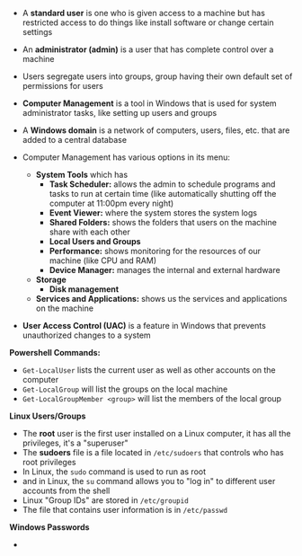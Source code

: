
* A __standard user__ is one who is given access to a machine but has restricted access to do things like install software or change certain settings
* An __administrator (admin)__ is a user that has complete control over a machine
* Users segregate users into groups, group having their own default set of permissions for users
* __Computer Management__ is a tool in Windows that is used for system administrator tasks, like setting up users and groups
* A __Windows domain__ is a network of computers, users, files, etc. that are added to a central database

* Computer Management has various options in its menu:
    * __System Tools__ which has
        * __Task Scheduler:__ allows the admin to schedule programs and tasks to run at certain time (like automatically shutting off the computer at 11:00pm every night)
        * __Event Viewer:__ where the system stores the system logs
        * __Shared Folders:__ shows the folders that users on the machine share with each other
        * __Local Users and Groups__
        * __Performance:__ shows monitoring for the resources of our machine (like CPU and RAM)
        * __Device Manager:__ manages the internal and external hardware
    * __Storage__
        * __Disk management__
    * __Services and Applications:__ shows us the services and applications on the machine
    
* __User Access Control (UAC)__ is a feature in Windows that prevents unauthorized changes to a system

__Powershell Commands:__

* `Get-LocalUser` lists the current user as well as other accounts on the computer
* `Get-LocalGroup` will list the groups on the local machine
* `Get-LocalGroupMember <group>` will list the members of the local group

__Linux Users/Groups__

* The __root__ user is the first user installed on a Linux computer, it has all the privileges, it's a "superuser"
* The __sudoers__ file is a file located in `/etc/sudoers` that controls who has root privileges
* In Linux, the `sudo` command is used to run as root
* and in Linux, the `su` command allows you to "log in" to different user accounts from the shell
* Linux "Group IDs" are stored in `/etc/groupid`
* The file that contains user information is in `/etc/passwd`

__Windows Passwords__

* 
